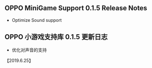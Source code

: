 ## OPPO MiniGame Support 0.1.5 Release Notes

* Optimize Sound support

## OPPO 小游戏支持库 0.1.5 更新日志
* 优化对声音的支持

【2019.6.25】